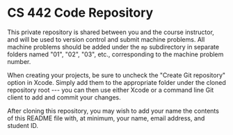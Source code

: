 # CS 442 Code Repository

This private repository is shared between you and the course instructor, and
will be used to version control and submit machine problems. All machine
problems should be added under the `mp` subdirectory in separate folders named
"01", "02", "03", etc., corresponding to the machine problem number. 

When creating your projects, be sure to uncheck the "Create Git repository"
option in Xcode. Simply add them to the appropriate folder under the cloned
repository root --- you can then use either Xcode or a command line Git client
to add and commit your changes.

After cloning this repository, you may wish to add your name  the contents of this
README file with, at minimum, your name, email address, and student ID.
